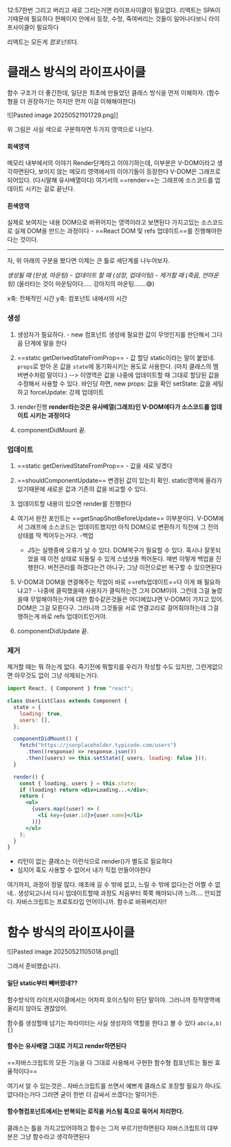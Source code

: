 12:57한번 그리고 버리고 새로 그리는거면 라이프사이클이 필요없다.
리액트는 SPA이기때문에 필요하다
한페이지 안에서 등장, 수정, 죽여버리는 것들이 일어나다보니 라이프사이클이 필요하다

리액트는 모든게 *컴포넌트*다.


# 클래스 방식의 라이프사이클

함수 구조가 더 좋긴한데, 일단은 최초에 만들었던 클래스 방식을 먼저 이해하자.
(함수형을 더 권장하기는 하지만 먼저 이걸 이해해야한다)

![[Pasted image 20250521101729.png]]

위 그림은 사실 색으로 구분하자면 두가지 영역으로 나뉜다.

#### 회색영역
메모리 내부에서의 이야기
Render단계라고 이야기하는데, 이부분은 V-DOM이라고 생각하면된다,
보이지 않는 메모리 영역에서의 이야기들이 등장한다
V-DOM은 그래프로 되어있다. (다시말해 유사배열이다)
여기서의 ==render==는 그래프에 소스코드를 업데이트 시키는 걸로 끝난다.

#### 흰색영역
실제로 보여지는 내용
DOM으로 바뀌어지는 영역이라고 보면된다
가지고있는 소스코드로 실제 DOM을 만드는 과정이다 - ==React DOM 및 refs 업데이트==를 진행해야한다는 것이다.


---

자, 위 아래의 구분을 봤다면 이제는 큰 틀로 세단계를 나누어보자.

*생성될 때 (탄생, 마운팅) - 업데이트 할 때 (성장, 업데이팅) - 제거할 때 (죽음, 언마운팅)*
(올라타는 것이 마운팅이다..... 강아지의 마운팅.......😅)

x축: 전체적인 시간
y축: 컴포넌트 내에서의 시간


### 생성
1. 생성자가 필요하다. - new 컴포넌트
	생성에 필요한 값이 무엇인지를 판단해서 그다음 단계에 말을 한다

2. ==static getDerivedStateFromProp== - 값 할당
	static이라는 말이 붙었네. 
	`props`로 받아 온 값을 `state`에 동기화시키는 용도로 사용한다.
	(마치 클래스의 멤버변수처럼 말이다.)
	--> 이영역은 값을 나중에 업데이트할 때 그대로 할당된 값을 수정해서 사용할 수 있다.
	바인딩 하면,
		new props: 값을 확인
		setState: 값을 세팅하고
		forceUpdate: 강제 업데이트

3. render진행
	**render라는것은 유사배열(그래프)인 V-DOM에다가 소스코드를 업데이트 시키는 과정이다**

4. componentDidMount 끝.


###  업데이트
1. ==static getDerivedStateFromProp== - 값을 새로 넣겠다
2. ==shouldComponentUpdate== 변경된 값이 있는지 확인. 
	static영역에 올라가 있기때문에 새로운 값과 기존의 값을 비교할 수 있다.

3. 업데이트할 내용이 있으면 render를 진행한다

4. 여기서 완전 포인트는 ==getSnapShotBeforeUpdate== 이부분이다.
	V-DOM에서 그래프에 소스코드는 업데이트했지만 아직 DOM으로 변환하기 직전에 그 전의 상태를 딱 찍어두는거다. -백업
	- JS는 실행중에 오류가 날 수 있다. DOM복구가 필요할 수 있다. 혹시나 잘못되었을 때 이전 상태로 되돌릴 수 있게 스냅샷을 찍어둔다. 매번 이렇게 백업을 진행한다. 버전관리를 하겠다는건 아니구; 그냥 이전으로만 복구할 수 있으면된다

5. V-DOM과 DOM을 연결해주는 작업이 바로 ==refs업데이트==다
	이게 왜 필요하냐고? - 나중에 클릭했을때 사용자가 클릭하는건 그저 DOM이야. 그런데 그걸 눌렀을때 무얼해야하는가에 대한 함수같은것들은 어디에있냐면 V-DOM이 가지고 있어. DOM은 그걸 모른다구. 그러니까 그것들을 서로 연결고리로 걸어줘야하는데 그걸 행하는게 바로 refs 업데이트인거야.

6. componentDidUpdate 끝.


### 제거
제거할 때는 뭐 하는게 없다.
죽기전에 뭐할지를 우리가 작성할 수도 있지만, 그런게없으면 아무것도 없이 그냥 삭제되는거다. 


```jsx
import React, { Component } from "react";

class UserListClass extends Component {
  state = {
    loading: true,
    users: [],
  };

  componentDidMount() {
    fetch("https://jsonplaceholder.typicode.com/users")
      .then((response) => response.json())
      .then((users) => this.setState({ users, loading: false }));
  }

  render() {
    const { loading, users } = this.state;
    if (loading) return <div>Loading...</div>;
    return (
      <ul>
        {users.map((user) => (
          <li key={user.id}>{user.name}</li>
        ))}
      </ul>
    );
  }
}
```

- 리턴이 없는 클래스는 이런식으로 render()가 별도로 필요하다
- 심지어 훅도 사용할 수 없어서 내가 직접 만들어야한다



여기까지, 과정이 정말 많다. 애초에 길 수 밖에 없고, 느릴 수 밖에 없다는건 어쩔 수 없네..
생성되고나서 다시 업데이트할때 과정도 처음부터 쭉쭉 해야되니까 느려....
안되겠다. 자바스크립트는 프로토타입 언어이니까. 함수로 바꿔버리자!!




# 함수 방식의 라이프사이클


![[Pasted image 20250521105018.png]]

그래서 준비했습니다.

#### 일단 static부터 빼버렸네??
함수방식의 라이프사이클에서는 어차피 호이스팅이 된단 말이야. 그러니까 정적영역에 올리지 않아도 괜찮았어. 

함수를 생성할때 넘기는 파라미터는 사실 생성자의 역할을 한다고 볼 수 있다
`abc(a,b){}`

#### 함수는 유사배열 그대로 가지고 render하면된다

==자바스크립트의 모든 기능을 다 그대로 사용해서 구현한 함수형 컴포넌트는 훨씬 효율적이다==

여기서 알 수 있는것은..
자바스크립트를 쓰면서 예쁘게 클래스로 포장할 필요가 하나도 없다라는거다
그러면 굳이 한번 더 감싸서 쓰겠다는 말이거든.


#### 함수형컴포넌트에서는 반복되는 로직을 커스텀 훅으로 묶어서 처리한다.

클래스는 틀을 가지고있어야하고
함수는 그저 부르기만하면된다
자바스크립트의 대부분은 그냥 함수라고 생각하면된다



